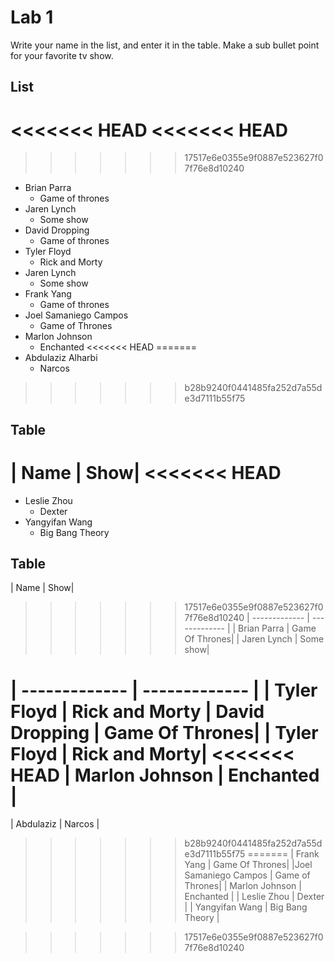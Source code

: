 # Lab 1
Write your name in the list, and enter it in the table. Make a sub bullet point for your favorite tv show.

## List
<<<<<<< HEAD
<<<<<<< HEAD
=======
>>>>>>> 17517e6e0355e9f0887e523627f07f76e8d10240
* Brian Parra
  * Game of thrones
* Jaren Lynch
  * Some show
* David Dropping
  * Game of thrones
* Tyler Floyd
    * Rick and Morty
* Jaren Lynch
  * Some show
* Frank Yang
  * Game of thrones
* Joel Samaniego Campos
  * Game of Thrones  
* Marlon Johnson
    * Enchanted
<<<<<<< HEAD
=======
* Abdulaziz Alharbi
  * Narcos
>>>>>>> b28b9240f0441485fa252d7a55de3d7111b55f75
 
 
 
## Table
| Name | Show|
<<<<<<< HEAD
=======
* Leslie Zhou
    * Dexter
* Yangyifan Wang
  * Big Bang Theory

    
## Table
| Name | Show|
>>>>>>> 17517e6e0355e9f0887e523627f07f76e8d10240
| ------------- | ------------- |
| Brian Parra     | Game Of Thrones|
| Jaren Lynch     | Some show|








| ------------- | ------------- |
| Tyler Floyd | Rick and Morty
| David Dropping     | Game Of Thrones|
| Tyler Floyd | Rick and Morty|
<<<<<<< HEAD
| Marlon Johnson | Enchanted | 
=======
| Abdulaziz | Narcos |

>>>>>>> b28b9240f0441485fa252d7a55de3d7111b55f75
=======
| Frank Yang     | Game Of Thrones|
|Joel Samaniego Campos | Game of Thrones|
| Marlon Johnson | Enchanted |
| Leslie Zhou | Dexter |
| Yangyifan Wang | Big Bang Theory |



>>>>>>> 17517e6e0355e9f0887e523627f07f76e8d10240
